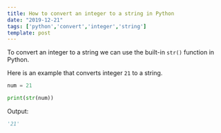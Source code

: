 ```yaml
---
title: How to convert an integer to a string in Python
date: "2019-12-21"
tags: ['python','convert','integer','string']
template: post
---
```


To convert an integer to a string we can use the built-in `str()` function in Python.

Here is an example that converts integer `21` to a string.

```python
num = 21

print(str(num))
```

Output:

```python
'21'
```
